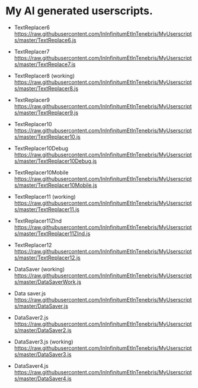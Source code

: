 # My AI generated userscripts.

* TextReplacer6
https://raw.githubusercontent.com/InInfinitumEtInTenebris/MyUserscripts/master/TextReplace6.js

* TextReplacer7
https://raw.githubusercontent.com/InInfinitumEtInTenebris/MyUserscripts/master/TextReplace7.js

* TextReplacer8 (working)
https://raw.githubusercontent.com/InInfinitumEtInTenebris/MyUserscripts/master/TextReplacer8.js

* TextReplacer9
https://raw.githubusercontent.com/InInfinitumEtInTenebris/MyUserscripts/master/TextReplacer9.js

* TextReplacer10
https://raw.githubusercontent.com/InInfinitumEtInTenebris/MyUserscripts/master/TextReplacer10.js

* TextReplacer10Debug
https://raw.githubusercontent.com/InInfinitumEtInTenebris/MyUserscripts/master/TextReplacer10Debug.js

* TextReplacer10Mobile
https://raw.githubusercontent.com/InInfinitumEtInTenebris/MyUserscripts/master/TextReplacer10Mobile.js

* TextReplacer11 (working)
https://raw.githubusercontent.com/InInfinitumEtInTenebris/MyUserscripts/master/TextReplacer11.js

* TextReplacer11ZInd
https://raw.githubusercontent.com/InInfinitumEtInTenebris/MyUserscripts/master/TextReplacer11ZInd.js

* TextReplacer12
https://raw.githubusercontent.com/InInfinitumEtInTenebris/MyUserscripts/master/TextReplacer12.js

* DataSaver (working)
https://raw.githubusercontent.com/InInfinitumEtInTenebris/MyUserscripts/master/DataSaverWork.js

* Data saver.js
https://raw.githubusercontent.com/InInfinitumEtInTenebris/MyUserscripts/master/DataSaver.js

* DataSaver2.js
https://raw.githubusercontent.com/InInfinitumEtInTenebris/MyUserscripts/master/DataSaver2.js

* DataSaver3.js (working)
https://raw.githubusercontent.com/InInfinitumEtInTenebris/MyUserscripts/master/DataSaver3.js

* DataSaver4.js
https://raw.githubusercontent.com/InInfinitumEtInTenebris/MyUserscripts/master/DataSaver4.js